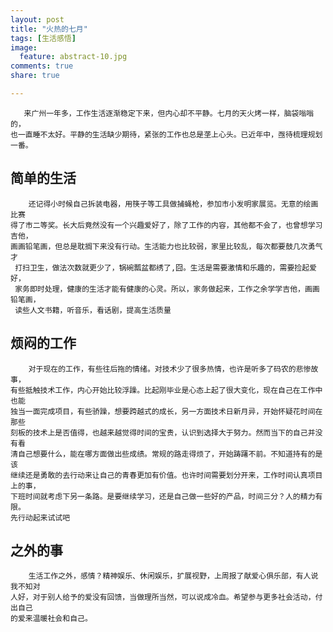 ```yaml
---
layout: post
title: "火热的七月"
tags: [生活感悟]
image:
  feature: abstract-10.jpg
comments: true
share: true

---
```

	   来广州一年多，工作生活逐渐稳定下来，但内心却不平静。七月的天火烤一样，脑袋嗡嗡的，  
	也一直睡不太好。平静的生活缺少期待，紧张的工作也总是垄上心头。已近年中，亟待梳理规划一番。  

简单的生活
---
        还记得小时候自己拆装电器，用筷子等工具做捕蝇枪，参加市小发明家展览。无意的绘画比赛  
    得了市二等奖。长大后竟然没有一个兴趣爱好了，除了工作的内容，其他都不会了，也曾想学习吉他，  
    画画铅笔画，但总是耽搁下来没有行动。生活能力也比较弱，家里比较乱，每次都要鼓几次勇气才  
	 打扫卫生，做法次数就更少了，锅碗瓢盆都绣了,囧。生活是需要激情和乐趣的，需要捡起爱好，  
	 家务即时处理，健康的生活才能有健康的心灵。所以，家务做起来，工作之余学学吉他，画画铅笔画，  
	 读些人文书籍，听音乐，看话剧，提高生活质量  

烦闷的工作
---
        对于现在的工作，有些往后拖的情绪。对技术少了很多热情，也许是听多了码农的悲惨故事，  
    有些抵触技术工作，内心开始比较浮躁。比起刚毕业是心态上起了很大变化，现在自己在工作中也能  
    独当一面完成项目，有些骄躁，想要跨越式的成长，另一方面技术日新月异，开始怀疑花时间在那些  
    刻板的技术上是否值得，也越来越觉得时间的宝贵，认识到选择大于努力。然而当下的自己并没有看  
    清自己想要什么，能在哪方面做出些成绩。常规的路走得烦了，开始踌躇不前。不知道持有的是该  
    继续还是勇敢的去行动来让自己的青春更加有价值。也许时间需要划分开来，工作时间认真项目上的事，  
    下班时间就考虑下另一条路。是要继续学习，还是自己做一些好的产品，时间三分？人的精力有限。  
    先行动起来试试吧  

之外的事
---
        生活工作之外，感情？精神娱乐、休闲娱乐，扩展视野，上周报了献爱心俱乐部，有人说我不知对  
    人好，对于别人给予的爱没有回馈，当做理所当然，可以说成冷血。希望参与更多社会活动，付出自己  
    的爱来温暖社会和自己。
